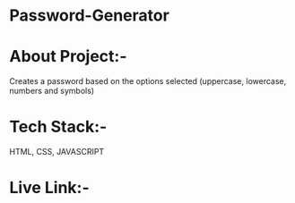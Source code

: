 # Password-Generator

# About Project:-
Creates a password based on the options selected (uppercase, lowercase, numbers and symbols)

# Tech Stack:-
 HTML, CSS, JAVASCRIPT
 
 # Live Link:-
 
